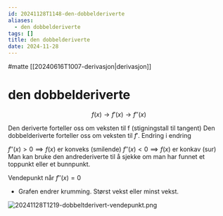 ```yaml
---
id: 20241128T1148-den-dobbelderiverte
aliases:
  - den dobbelderiverte
tags: []
title: den dobbelderiverte
date: 2024-11-28
---
```


#matte [[20240616T1007-derivasjon|derivasjon]]

# den dobbelderiverte

$$
f \left( x \right) \to f' \left( x \right) \to f'' \left( x \right)
$$

Den deriverte forteller oss om veksten til f (stigningstall til tangent)
Den dobbelderiverte forteller oss om veksten til $f'$. Endring i endring

$f'' \left( x \right) > 0 \implies f \left( x \right)$ er konveks (smilende)
$f'' \left( x \right) < 0 \implies f \left( x \right)$ er konkav (sur)
Man kan bruke den andrederiverte til å sjekke om man har funnet et toppunkt eller et bunnpunkt.

Vendepunkt når $f'' \left( x \right) = 0$

- Grafen endrer krumming. Størst vekst eller minst vekst.

![20241128T1219-dobbeltderivert-vendepunkt.png](Assets/20241128T1219-dobbeltderivert-vendepunkt.png)
